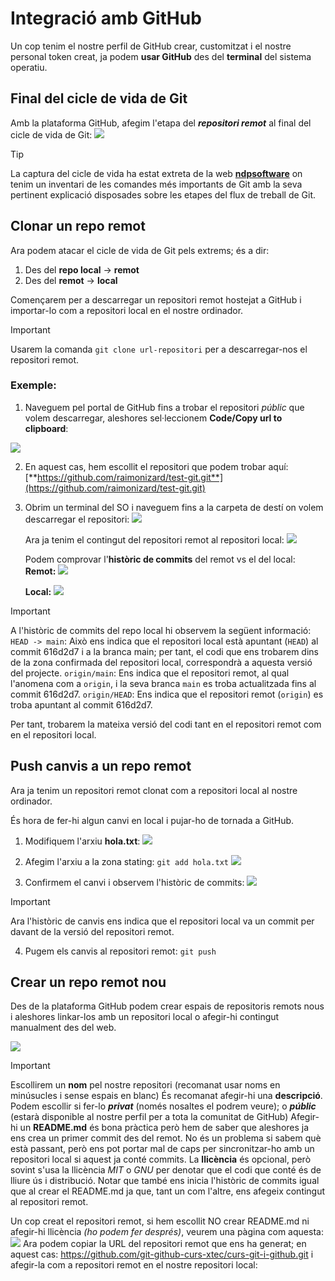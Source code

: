 # Integració amb GitHub
Un cop tenim el nostre perfil de GitHub crear, customitzat i el nostre personal token creat, ja podem **usar GitHub** des del **terminal** del sistema operatiu.

## Final del cicle de vida de Git
Amb la plataforma GitHub, afegim l'etapa del ***repositori remot*** al final del cicle de vida de Git:
![](img/Pasted-image-20240616164048.png)

>[!TIP]
>La captura del cicle de vida ha estat extreta de la web [**ndpsoftware**](https://ndpsoftware.com/git-cheatsheet.html#loc=remote_repo;) on tenim un inventari de les comandes més importants de Git amb la seva pertinent explicació disposades sobre les etapes del flux de treball de Git.

## Clonar un repo remot
Ara podem atacar el cicle de vida de Git pels extrems; és a dir:
1. Des del **repo local** -> **remot**
2. Des del **remot** -> **local**

Començarem per a descarregar un repositori remot hostejat a GitHub i importar-lo com a repositori local en el nostre ordinador.

>[!IMPORTANT]
>Usarem la comanda `git clone url-repositori` per a descarregar-nos el repositori remot.

### Exemple:
1. Naveguem pel portal de GitHub fins a trobar el repositori *públic* que volem descarregar, aleshores sel·leccionem **Code/Copy url to clipboard**:

![](img/Pasted-image-20240616164813.png)

2. En aquest cas, hem escollit el repositori que podem trobar aquí: [**https://github.com/raimonizard/test-git.git**](https://github.com/raimonizard/test-git.git)

3. Obrim un terminal del SO i naveguem fins a la carpeta de destí on volem descarregar el repositori:
	![](img/Pasted-image-20240616165233.png)

	Ara ja tenim el contingut del repositori remot al repositori local:
	![](img/Pasted-image-20240616165419.png)

	Podem comprovar l'**històric de commits** del remot vs el del local:
	**Remot:**
	![](img/Pasted-image-20240616165643.png)

	**Local:**
	![](img/Pasted-image-20240616165556.png)

>[!IMPORTANT]
>A l'històric de commits del repo local hi observem la següent informació:
>`HEAD -> main`: Això ens indica que el repositori local està apuntant (`HEAD`) al commit 616d2d7 i a la branca main; per tant, el codi que ens trobarem dins de la zona confirmada del repositori local, correspondrà a aquesta versió del projecte.
>`origin/main`: Ens indica que el repositori remot, al qual l'anomena com a `origin`, i la seva branca `main` es troba actualitzada fins al commit 616d2d7.
>`origin/HEAD`: Ens indica que el repositori remot (`origin`) es troba apuntant al commit 616d2d7.
>
>Per tant, trobarem la mateixa versió del codi tant en el repositori remot com en el repositori local.

## Push canvis a un repo remot
Ara ja tenim un repositori remot clonat com a repositori local al nostre ordinador.

És hora de fer-hi algun canvi en local i pujar-ho de tornada a GitHub.

1. Modifiquem l'arxiu **hola.txt**:
	![](img/Pasted-image-20240616170904.png)

2. Afegim l'arxiu a la zona stating: `git add hola.txt`
	![](img/Pasted-image-20240616170953.png)

3. Confirmem el canvi i observem l'històric de commits:
	![](img/Pasted-image-20240616171027.png)

>[!IMPORTANT]
>Ara l'històric de canvis ens indica que el repositori local va un commit per davant de la versió del repositori remot.
	

4. Pugem els canvis al repositori remot: `git push`


## Crear un repo remot nou
Des de la plataforma GitHub podem crear espais de repositoris remots nous i aleshores linkar-los amb un repositori local o afegir-hi contingut manualment des del web.

![](img/Pasted%20image%2020240616173251.png)

>[!IMPORTANT]
>Escollirem un **nom** pel nostre repositori (recomanat usar noms en minúsucles i sense espais en blanc)
>És recomanat afegir-hi una **descripció**.
>Podem escollir si fer-lo ***privat*** (només nosaltes el podrem veure); o ***públic*** (estarà disponible al nostre perfil per a tota la comunitat de GitHub)
>Afegir-hi un **README.md** és bona pràctica però hem de saber que aleshores ja ens crea un primer commit des del remot. No és un problema si sabem què està passant, però ens pot portar mal de caps per sincronitzar-ho amb un repositori local si aquest ja conté commits.
>La **llicència** és opcional, però sovint s'usa la llicència *MIT* o *GNU* per denotar que el codi que conté és de lliure ús i distribució. Notar que també ens inicia l'històric de commits igual que al crear el README.md ja que, tant un com l'altre, ens afegeix contingut al repositori remot.

Un cop creat el repositori remot, si hem escollit NO crear README.md ni afegir-hi llicència *(ho podem fer després)*, veurem una pàgina com aquesta:
![](img/Pasted%20image%2020240616173906.png)
Ara podem copiar la URL del repositori remot que ens ha generat; en aquest cas: https://github.com/git-github-curs-xtec/curs-git-i-github.git i afegir-la com a repositori remot en el nostre repositori local:

